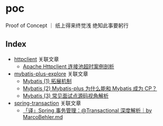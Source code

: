 # poc
Proof of Concept ｜ 纸上得来终觉浅 绝知此事要躬行

## Index
* [httpclient](./httpclient) 关联文章
  - [Apache Httpclient 连接池超时案例剖析](https://juejin.cn/post/6935697517203947551)
* [mybatis-plus-explore](./mybatis-plus-explore) 关联文章
  - [Mybatis (1) 拓展机制](https://juejin.cn/post/6945655930407092231)
  - [Mybatis (2) Mybatis-plus 为什么能和 Mybatis 成为 CP？](https://juejin.cn/post/6947851915455791117)
  - [Mybatis (3) 常见面试点源码视角解析](https://juejin.cn/post/6948352637267869703)
* [spring-transaction](./spring-transaction) 关联文章
  - [「译」Spring 事务管理：@Transactional 深度解析｜by MarcoBehler.md](https://juejin.cn/post/6949753615070265357)
